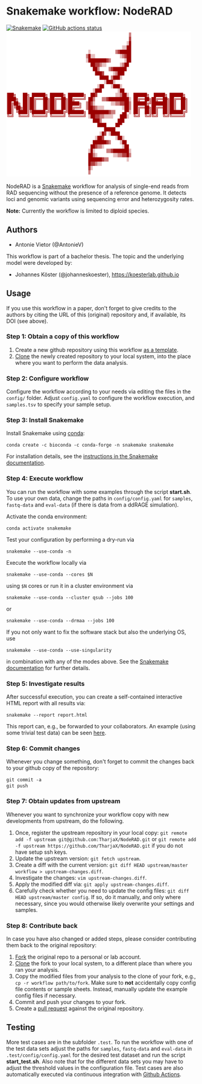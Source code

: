 # Snakemake workflow: NodeRAD

[![Snakemake](https://img.shields.io/badge/snakemake-≥5.14.0-brightgreen.svg)](https://snakemake.bitbucket.io)
[![GitHub actions status](https://github.com/AntonieV/NodeRAD/actions/workflows/main.yaml/badge.svg?branch=master)](https://github.com/AntonieV/NodeRAD/actions?query=branch%3Amaster+workflow%3ATests)
![](logo_rot.png)

<!-- <pre>
<span style="color:darkred">
                                                      ▒                         
                                                      ▓                         
                                                     ░█                         
                                                   ░░██                         
                                    ░           ▒▓█████                         
                                   ▒█░░           ░▒▓██                         
                                   ░████████▓▒      ░██                         
                                     ██▓▓▒░░      ░▒██                          
                                      ██▒    ▒▓██████                           
                                       ███▓    ░▒███                            
                                         ████ ▒███░                             
                                           ░███░                                
                                        ░██   ░███░                             
                                      ░███       ░██                            
███╗   ██╗ ██████╗ ██████╗ ███████╗  ██▓        ░░▒██░  ██████╗  █████╗ ██████╗ 
████╗  ██║██╔═══██╗██╔══██╗██╔════╝ ██▒   ▒▒▓█████████░ ██╔══██╗██╔══██╗██╔══██╗
██╔██╗ ██║██║   ██║██║  ██║█████╗  ▒█▓░       ░░▒▒▓▓██▒ ██████╔╝███████║██║  ██║
██║╚██╗██║██║   ██║██║  ██║██╔══╝  ▒██▓▒░░░        ░██▒ ██╔══██╗██╔══██║██║  ██║
██║ ╚████║╚██████╔╝██████╔╝███████╗ █████████▓▒▒   ▄█▀░ ██║  ██║██║  ██║██████╔╝
╚═╝  ╚═══╝ ╚═════╝ ╚═════╝ ╚══════╝ ░██▓▓▒▒░░░░   ███░  ╚═╝  ╚═╝╚═╝  ╚═╝╚═════╝ 
                                      ███▒       ███                            
                                        ████    ██▀                             
                                           █████                                
                                         ░█▓ ░████                              
                                       ░██▓     ░██░                            
                                      ██████▓▒    ░██                           
                                     ██▓▒▒░        ░██                          
                                    ░█░     ▒▒▓███████░                         
                                    ██▒░       ░░▒▒▓▓█▒                         
                                    ██████▓▒▒        ░                          
                                    █▓▓▒░░                                      
                                    ▓░                                          
                                    ▒                                           
</span>
</pre> -->
NodeRAD is a [Snakemake](https://github.com/snakemake/snakemake) workflow for analysis of single-end reads from RAD sequencing without the presence of a reference genome. It detects loci and genomic variants using sequencing error and heterozygosity rates.

**Note:** Currently the workflow is limited to diploid species.

## Authors

* Antonie Vietor (@AntonieV)

This workflow is part of a bachelor thesis. The topic and the underlying model were developed by:

* Johannes Köster (@johanneskoester), https://koesterlab.github.io

## Usage

If you use this workflow in a paper, don't forget to give credits to the authors by citing the URL of this (original) repository and, if available, its DOI (see above).

### Step 1: Obtain a copy of this workflow

1. Create a new github repository using this workflow [as a template](https://help.github.com/en/articles/creating-a-repository-from-a-template).
2. [Clone](https://help.github.com/en/articles/cloning-a-repository) the newly created repository to your local system, into the place where you want to perform the data analysis.

### Step 2: Configure workflow

Configure the workflow according to your needs via editing the files in the `config/` folder. Adjust `config.yaml` to configure the workflow execution, and `samples.tsv` to specify your sample setup.

### Step 3: Install Snakemake

Install Snakemake using [conda](https://conda.io/projects/conda/en/latest/user-guide/install/index.html):

    conda create -c bioconda -c conda-forge -n snakemake snakemake

For installation details, see the [instructions in the Snakemake documentation](https://snakemake.readthedocs.io/en/stable/getting_started/installation.html).

### Step 4: Execute workflow

You can run the workflow with some examples through the script **start.sh**. To use your own data, change the paths in `config/config.yaml` for `samples`, `fastq-data` and `eval-data` (if there is data from a ddRAGE simulation). 

Activate the conda environment:

    conda activate snakemake

Test your configuration by performing a dry-run via

    snakemake --use-conda -n

Execute the workflow locally via

    snakemake --use-conda --cores $N

using `$N` cores or run it in a cluster environment via

    snakemake --use-conda --cluster qsub --jobs 100

or

    snakemake --use-conda --drmaa --jobs 100

If you not only want to fix the software stack but also the underlying OS, use

    snakemake --use-conda --use-singularity

in combination with any of the modes above.
See the [Snakemake documentation](https://snakemake.readthedocs.io/en/stable/executable.html) for further details.

### Step 5: Investigate results

After successful execution, you can create a self-contained interactive HTML report with all results via:

    snakemake --report report.html

This report can, e.g., be forwarded to your collaborators.
An example (using some trivial test data) can be seen [here](https://cdn.rawgit.com/snakemake-workflows/rna-seq-kallisto-sleuth/master/.test/report.html).

### Step 6: Commit changes

Whenever you change something, don't forget to commit the changes back to your github copy of the repository:

    git commit -a
    git push


### Step 7: Obtain updates from upstream

Whenever you want to synchronize your workflow copy with new developments from upstream, do the following.

1. Once, register the upstream repository in your local copy: `git remote add -f upstream git@github.com:TharjaX/NodeRAD.git` or `git remote add -f upstream https://github.com/TharjaX/NodeRAD.git` if you do not have setup ssh keys.
2. Update the upstream version: `git fetch upstream`.
3. Create a diff with the current version: `git diff HEAD upstream/master workflow > upstream-changes.diff`.
4. Investigate the changes: `vim upstream-changes.diff`.
5. Apply the modified diff via: `git apply upstream-changes.diff`.
6. Carefully check whether you need to update the config files: `git diff HEAD upstream/master config`. If so, do it manually, and only where necessary, since you would otherwise likely overwrite your settings and samples.


### Step 8: Contribute back

In case you have also changed or added steps, please consider contributing them back to the original repository:

1. [Fork](https://help.github.com/en/articles/fork-a-repo) the original repo to a personal or lab account.
2. [Clone](https://help.github.com/en/articles/cloning-a-repository) the fork to your local system, to a different place than where you ran your analysis.
3. Copy the modified files from your analysis to the clone of your fork, e.g., `cp -r workflow path/to/fork`. Make sure to **not** accidentally copy config file contents or sample sheets. Instead, manually update the example config files if necessary.
4. Commit and push your changes to your fork.
5. Create a [pull request](https://help.github.com/en/articles/creating-a-pull-request) against the original repository.

## Testing

More test cases are in the subfolder `.test`. To run the workflow with one of the test data sets adjust the paths for `samples`, `fastq-data` and `eval-data` in `.test/config/config.yaml` for the desired test dataset and run the script **start_test.sh**. Also note that for the different data sets you may have to adjust the threshold values in the configuration file. Test cases are also automatically executed via continuous integration with [Github Actions](https://github.com/features/actions).

